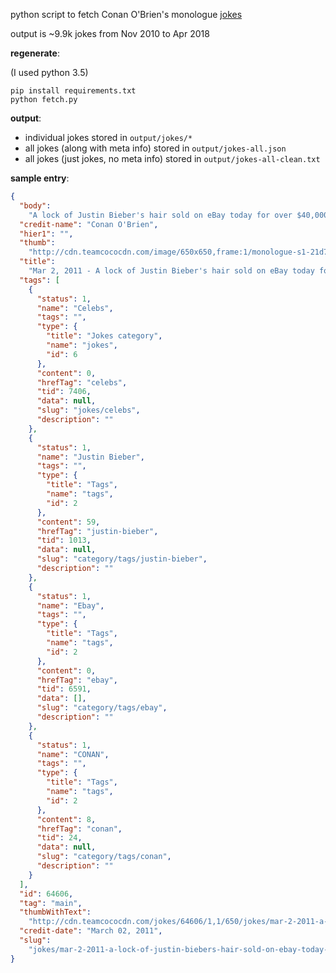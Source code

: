 python script to fetch Conan O'Brien's monologue
[jokes](http://teamcoco.com/jokes)

output is ~9.9k jokes from Nov 2010 to Apr 2018

**regenerate**:

(I used python 3.5)

    pip install requirements.txt
    python fetch.py

**output**:

* individual jokes stored in `output/jokes/*`
* all jokes (along with meta info) stored in `output/jokes-all.json`
* all jokes (just jokes, no meta info) stored in `output/jokes-all-clean.txt`

**sample entry**:

```json
{
  "body":
    "A lock of Justin Bieber's hair sold on eBay today for over $40,000. Now here's my question—do you think I should frame it or make it into a bracelet?",
  "credit-name": "Conan O'Brien",
  "hier1": "",
  "thumb":
    "http://cdn.teamcococdn.com/image/650x650,frame:1/monologue-s1-21d7cb1818b0e2c64c19ba2634b76e27.jpg",
  "title":
    "Mar 2, 2011 - A lock of Justin Bieber's hair sold on eBay today for over",
  "tags": [
    {
      "status": 1,
      "name": "Celebs",
      "tags": "",
      "type": {
        "title": "Jokes category",
        "name": "jokes",
        "id": 6
      },
      "content": 0,
      "hrefTag": "celebs",
      "tid": 7406,
      "data": null,
      "slug": "jokes/celebs",
      "description": ""
    },
    {
      "status": 1,
      "name": "Justin Bieber",
      "tags": "",
      "type": {
        "title": "Tags",
        "name": "tags",
        "id": 2
      },
      "content": 59,
      "hrefTag": "justin-bieber",
      "tid": 1013,
      "data": null,
      "slug": "category/tags/justin-bieber",
      "description": ""
    },
    {
      "status": 1,
      "name": "Ebay",
      "tags": "",
      "type": {
        "title": "Tags",
        "name": "tags",
        "id": 2
      },
      "content": 0,
      "hrefTag": "ebay",
      "tid": 6591,
      "data": [],
      "slug": "category/tags/ebay",
      "description": ""
    },
    {
      "status": 1,
      "name": "CONAN",
      "tags": "",
      "type": {
        "title": "Tags",
        "name": "tags",
        "id": 2
      },
      "content": 8,
      "hrefTag": "conan",
      "tid": 24,
      "data": null,
      "slug": "category/tags/conan",
      "description": ""
    }
  ],
  "id": 64606,
  "tag": "main",
  "thumbWithText":
    "http://cdn.teamcococdn.com/jokes/64606/1,1/650/jokes/mar-2-2011-a-lock-of-justin-biebers-hair-sold-on-ebay-today-for-over.jpg",
  "credit-date": "March 02, 2011",
  "slug":
    "jokes/mar-2-2011-a-lock-of-justin-biebers-hair-sold-on-ebay-today-for-over"
}
```
